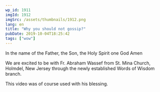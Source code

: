 ```yaml
---
wp_id: 1911
imgId: 1912
imgSrc: /assets/thumbnails/1912.png
lang: en
title: "Why you should not gossip?"
pubDate: 2019-10-04T18:25:42
tags: ["wow"]
---
```


<!-- page: 6 -->

<p>In the name of the Father, the Son, the Holy Spirit one God Amen</p>
<p>We are excited to be with Fr. Abraham Wassef from St. Mina Church, Holmdel, New Jersey through the newly established Words of Wisdom branch.</p>
<p>This video was of course used with his blessing.</p>
